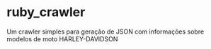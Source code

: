 # ruby_crawler
Um crawler simples para geração de JSON com informações sobre modelos de moto HARLEY-DAVIDSON
